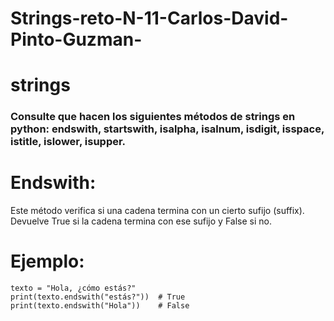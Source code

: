 # Strings-reto-N-11-Carlos-David-Pinto-Guzman-

# strings

### Consulte que hacen los siguientes métodos de strings en python: endswith, startswith, isalpha, isalnum, isdigit, isspace, istitle, islower, isupper.

# Endswith: 
Este método verifica si una cadena termina con un cierto sufijo (suffix).
Devuelve True si la cadena termina con ese sufijo y False si no.

# Ejemplo: 

```pseudocode
texto = "Hola, ¿cómo estás?"
print(texto.endswith("estás?"))  # True
print(texto.endswith("Hola"))    # False 
```
